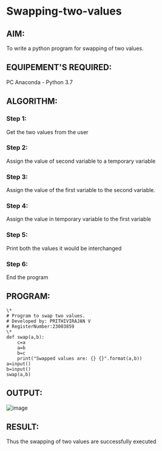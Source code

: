 # Swapping-two-values

## AIM:
To write a python program for swapping of two values.

## EQUIPEMENT'S REQUIRED: 
PC
Anaconda - Python 3.7

## ALGORITHM:

### Step 1:
Get the two values from the user
### Step 2: 
Assign the value of second variable to a temporary variable 
### Step 3: 
Assign the value of the first variable to the second variable.
### Step 4:  
Assign the value in temporary variable to the first variable
### Step 5: 
Print both the values it would be interchanged
### Step 6: 
End the program

## PROGRAM:
```
\*
# Program to swap two values.
# Developed by: PRITHIVIRAJAN V 
# RegisterNumber:23003859
\*
def swap(a,b):
    c=a
    a=b
    b=c
    print("Swapped values are: {} {}".format(a,b))
a=input()
b=input()
swap(a,b)
```

## OUTPUT:
![image](https://github.com/Prithivirajan2911/Swapping-two-values/assets/147020085/be3b18a3-d6e7-4f93-9529-8b18d39ed7de)

## RESULT:
Thus the swapping of two values are successfully executed
